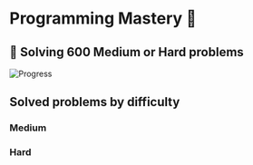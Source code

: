 # Programming Mastery :punch:

## :goal_net:  Solving 600 Medium or Hard problems 

![Progress](https://progress-bar.dev/6/?scale=600&title=InterviewGod&width=500&color=babaca&suffix=+problems+solved)

## Solved problems by difficulty

### Medium

### Hard

